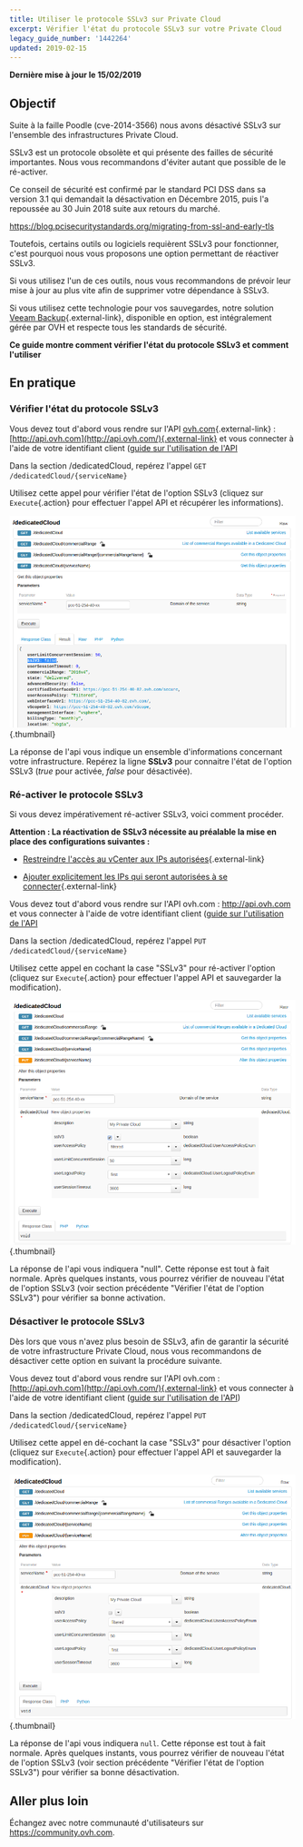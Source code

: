```yaml
---
title: Utiliser le protocole SSLv3 sur Private Cloud
excerpt: Vérifier l'état du protocole SSLv3 sur votre Private Cloud
legacy_guide_number: '1442264'
updated: 2019-02-15
---
```


**Dernière mise à jour le 15/02/2019**

## Objectif

Suite à la faille Poodle (cve-2014-3566) nous avons désactivé SSLv3 sur l'ensemble des infrastructures Private Cloud.

SSLv3 est un protocole obsolète et qui présente des failles de sécurité importantes. Nous vous recommandons d'éviter autant que possible de le ré-activer.

Ce conseil de sécurité est confirmé par le standard PCI DSS dans sa version 3.1 qui demandait la désactivation en Décembre 2015, puis l'a repoussée au 30 Juin 2018 suite aux retours du marché.

<https://blog.pcisecuritystandards.org/migrating-from-ssl-and-early-tls>

Toutefois, certains outils ou logiciels requièrent SSLv3 pour fonctionner, c'est pourquoi nous vous proposons une option permettant de réactiver SSLv3.

Si vous utilisez l'un de ces outils, nous vous recommandons de prévoir leur mise à jour au plus vite afin de supprimer votre dépendance à SSLv3.

Si vous utilisez cette technologie pour vos sauvegardes, notre solution [Veeam Backup](https://www.ovh.com/fr/private-cloud/options/veeam.xml){.external-link}, disponible en option, est intégralement gérée par OVH et respecte tous les standards de sécurité.

**Ce guide montre comment vérifier l'état du protocole SSLv3 et comment l'utiliser**

## En pratique

### Vérifier l'état du protocole SSLv3

Vous devez tout d'abord vous rendre sur l'API [ovh.com](http://ovh.com){.external-link} : [http://api.ovh.com](http://api.ovh.com/){.external-link} et vous connecter à l'aide de votre identifiant client ([guide sur l'utilisation de l'API](/pages/hosted_private_cloud/hosted_private_cloud_powered_by_vmware/connexion_a_l_api_ovh)

Dans la section /dedicatedCloud, repérez l'appel `GET /dedicatedCloud/{serviceName}`

Utilisez cette appel pour vérifier l'état de l'option SSLv3 (cliquez sur `Execute`{.action} pour effectuer l'appel API et récupérer les informations).

![](images/get_service.png){.thumbnail}

La réponse de l'api vous indique un ensemble d'informations concernant votre infrastructure. Repérez la ligne **SSLv3** pour connaitre l'état de l'option SSLv3 (*true* pour activée, *false* pour désactivée).

### Ré-activer le protocole SSLv3

Si vous devez impérativement ré-activer SSLv3, voici comment procéder.

**Attention : La réactivation de SSLv3 nécessite au préalable la mise en place des configurations suivantes :**

- [Restreindre l'accès au vCenter aux IPs autorisées](/pages/hosted_private_cloud/hosted_private_cloud_powered_by_vmware/manager_ovh_private_cloud#securite){.external-link}

- [Ajouter explicitement les IPs qui seront autorisées à se connecter](/pages/hosted_private_cloud/hosted_private_cloud_powered_by_vmware/manager_ovh_private_cloud#securite){.external-link}

Vous devez tout d'abord vous rendre sur l'API ovh.com : <http://api.ovh.com> et vous connecter à l'aide de votre identifiant client ([guide sur l'utilisation de l'API](/pages/hosted_private_cloud/hosted_private_cloud_powered_by_vmware/connexion_a_l_api_ovh)

Dans la section /dedicatedCloud, repérez l'appel `PUT /dedicatedCloud/{serviceName}`

Utilisez cette appel en cochant la case "SSLv3" pour ré-activer l'option (cliquez sur `Execute`{.action} pour effectuer l'appel API et sauvegarder la modification).

![](images/put_service_name_description.png){.thumbnail}

La réponse de l'api vous indiquera "null". Cette réponse est tout à fait normale. Après quelques instants, vous pourrez vérifier de nouveau l'état de l'option SSLv3 (voir section précédente "Vérifier l'état de l'option SSLv3") pour vérifier sa bonne activation.

### Désactiver le protocole SSLv3

Dès lors que vous n'avez plus besoin de SSLv3, afin de garantir la sécurité de votre infrastructure Private Cloud, nous vous recommandons de désactiver cette option en suivant la procédure suivante.

Vous devez tout d'abord vous rendre sur l'API ovh.com : [http://api.ovh.com](http://api.ovh.com/){.external-link} et vous connecter à l'aide de votre identifiant client ([guide sur l'utilisation de l'API](/pages/manage_and_operate/api/first-steps))

Dans la section /dedicatedCloud, repérez l'appel `PUT /dedicatedCloud/{serviceName}`

Utilisez cette appel en dé-cochant la case "SSLv3" pour désactiver l'option (cliquez sur `Execute`{.action} pour effectuer l'appel API et sauvegarder la modification).

![](images/put_service_name.png){.thumbnail}

La réponse de l'api vous indiquera `null`. Cette réponse est tout à fait normale. Après quelques instants, vous pourrez vérifier de nouveau l'état de l'option SSLv3 (voir section précédente "Vérifier l'état de l'option SSLv3") pour vérifier sa bonne désactivation.

## Aller plus loin

Échangez avec notre communauté d'utilisateurs sur <https://community.ovh.com>.
